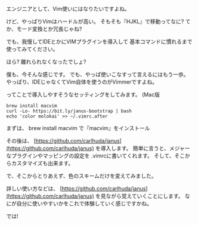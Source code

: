 エンジニアとして、Vim使いにはなりたいですよね。


けど、やっぱりVimはハードルが高い。
そもそも『HJKL』で移動ってなに?
てか、モード変換とか冗長じゃね?

でも、我慢してIDEとかにVIMプラグインを導入して
基本コマンドに慣れるまで使ってみてください。

ほら?
離れられなくなったでしょ?

僕も、今そんな感じです。
でも、やっぱ使いこなすって言えるにはもう一歩。
やっぱり、IDEじゃなくてVim自体を使うのがVimmerですよね。

ってことで導入しやすそうなセッティングをしてみます。
(Mac版

```
brew install macvim
curl -Lo- https://bit.ly/janus-bootstrap | bash
echo 'color molokai' >> ~/.vimrc.after
```


まずは、
brew install macvim
で『macvim』をインストール

その後は、
[https://github.com/carlhuda/janus](https://github.com/carlhuda/janus)
を導入します。
簡単に言うと、メジャーなプラグインやマッピングの設定を
.vimrcに書いてくれます。
そして、そこからカスタマイズも出来ます。

で、そこからとりあえず、色のスキームだけを変えてみました。

詳しい使い方などは、
[https://github.com/carlhuda/janus](https://github.com/carlhuda/janus)
を見ながら覚えていくことにします。
なにが自分に使いやすいかをこれで体験していく感じですかね。


では!

